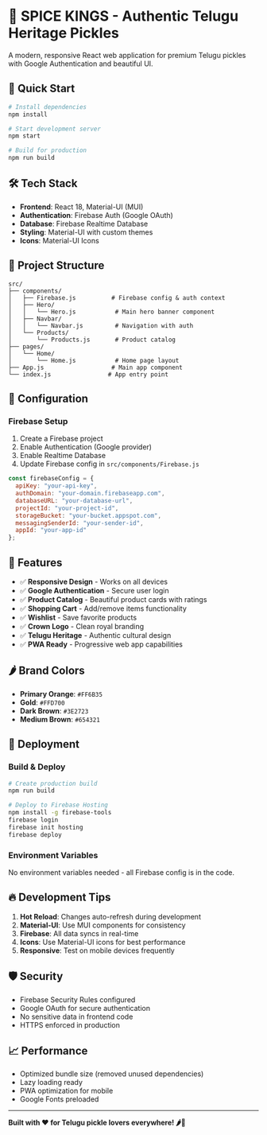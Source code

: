 # 👑 SPICE KINGS - Authentic Telugu Heritage Pickles

A modern, responsive React web application for premium Telugu pickles with Google Authentication and beautiful UI.

## 🚀 Quick Start

```bash
# Install dependencies
npm install

# Start development server
npm start

# Build for production
npm run build
```

## 🛠️ Tech Stack

- **Frontend**: React 18, Material-UI (MUI)
- **Authentication**: Firebase Auth (Google OAuth)
- **Database**: Firebase Realtime Database  
- **Styling**: Material-UI with custom themes
- **Icons**: Material-UI Icons

## 📁 Project Structure

```
src/
├── components/
│   ├── Firebase.js          # Firebase config & auth context
│   ├── Hero/
│   │   └── Hero.js           # Main hero banner component
│   ├── Navbar/
│   │   └── Navbar.js         # Navigation with auth
│   └── Products/
│       └── Products.js       # Product catalog
├── pages/
│   └── Home/
│       └── Home.js           # Home page layout
├── App.js                   # Main app component
└── index.js                # App entry point
```

## 🔧 Configuration

### Firebase Setup
1. Create a Firebase project
2. Enable Authentication (Google provider)
3. Enable Realtime Database
4. Update Firebase config in `src/components/Firebase.js`

```javascript
const firebaseConfig = {
  apiKey: "your-api-key",
  authDomain: "your-domain.firebaseapp.com",
  databaseURL: "your-database-url",
  projectId: "your-project-id",
  storageBucket: "your-bucket.appspot.com",
  messagingSenderId: "your-sender-id",
  appId: "your-app-id"
};
```

## 🎨 Features

- ✅ **Responsive Design** - Works on all devices
- ✅ **Google Authentication** - Secure user login
- ✅ **Product Catalog** - Beautiful product cards with ratings
- ✅ **Shopping Cart** - Add/remove items functionality
- ✅ **Wishlist** - Save favorite products
- ✅ **Crown Logo** - Clean royal branding
- ✅ **Telugu Heritage** - Authentic cultural design
- ✅ **PWA Ready** - Progressive web app capabilities

## 🌶️ Brand Colors

- **Primary Orange**: `#FF6B35`
- **Gold**: `#FFD700` 
- **Dark Brown**: `#3E2723`
- **Medium Brown**: `#654321`

## 📱 Deployment

### Build & Deploy
```bash
# Create production build
npm run build

# Deploy to Firebase Hosting
npm install -g firebase-tools
firebase login
firebase init hosting
firebase deploy
```

### Environment Variables
No environment variables needed - all Firebase config is in the code.

## 🔥 Development Tips

1. **Hot Reload**: Changes auto-refresh during development
2. **Material-UI**: Use MUI components for consistency
3. **Firebase**: All data syncs in real-time
4. **Icons**: Use Material-UI icons for best performance
5. **Responsive**: Test on mobile devices frequently

## 🛡️ Security

- Firebase Security Rules configured
- Google OAuth for secure authentication
- No sensitive data in frontend code
- HTTPS enforced in production

## 📈 Performance

- Optimized bundle size (removed unused dependencies)
- Lazy loading ready
- PWA optimization for mobile
- Google Fonts preloaded

---

**Built with ❤️ for Telugu pickle lovers everywhere! 🌶️👑**
